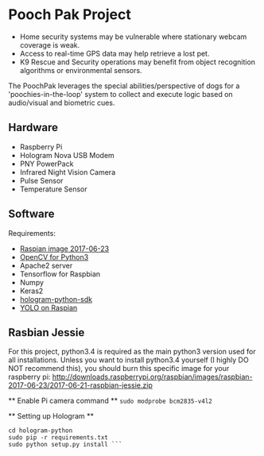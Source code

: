 # Pooch Pak Project

* Home security systems may be vulnerable where stationary webcam coverage is weak.
* Access to real-time GPS data may help retrieve a lost pet.
* K9 Rescue and Security operations may benefit from object recognition algorithms or environmental sensors.

The PoochPak leverages the special abilities/perspective of dogs for a 'poochies-in-the-loop' system to collect and execute logic based on audio/visual and biometric cues.

## Hardware
* Raspberry Pi
* Hologram Nova USB Modem
* PNY PowerPack
* Infrared Night Vision Camera
* Pulse Sensor
* Temperature Sensor

## Software
Requirements:
- [Raspian image 2017-06-23](http://ftp.jaist.ac.jp/pub/raspberrypi/raspbian/images/)
- [OpenCV for Python3](https://www.pyimagesearch.com/2017/09/04/raspbian-stretch-install-opencv-3-python-on-your-raspberry-pi/)
- Apache2 server
- Tensorflow for Raspbian
- Numpy
- Keras2
- [hologram-python-sdk](https://github.com/hologram-io/hologram-python)
- [YOLO on Raspian](https://github.com/PiSimo/PiCamNN)

## Rasbian Jessie
For this project, python3.4 is required as the main python3 version used for all installations. Unless you want to
install python3.4 yourself (I highly DO NOT recommend this), you should burn this specific image for your raspberry pi:
http://downloads.raspberrypi.org/raspbian/images/raspbian-2017-06-23/2017-06-21-raspbian-jessie.zip

** Enable Pi camera command **
``` sudo modprobe bcm2835-v4l2 ```

** Setting up Hologram **
``` git clone https://github.com/hologram-io/hologram-python 
cd hologram-python 
sudo pip -r requirements.txt 
sudo python setup.py install ```

